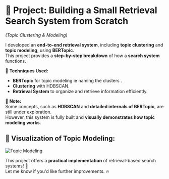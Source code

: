 # 🚀 **Project: Building a Small Retrieval Search System from Scratch**  
_(Topic Clustering & Modeling)_

I developed an **end-to-end retrieval system**, including **topic clustering** and **topic modeling**, using **BERTopic**.  
This project provides a **step-by-step breakdown** of how a **search system** functions.  

🔹 **Techniques Used:**  
- **BERTopic** for topic modeling ie naming the clusters .  
- **Clustering** with HDBSCAN.  
- **Retrieval System** to organize and retrieve information efficiently.  

📌 **Note:**  
Some concepts, such as **HDBSCAN** and **detailed internals of BERTopic**, are still under exploration.  
However, this system is fully built and **visually demonstrates how topic modeling works**.  



## 🔹 **Visualization of Topic Modeling:**
![Topic Modeling](https://drive.google.com/uc?export=view&id=1FulfObSnSjB_7St0MEFWvUMWfMbD5ePI)



This project offers a **practical implementation** of retrieval-based search systems! 🚀  
Let me know if you'd like further improvements. 🔥  
